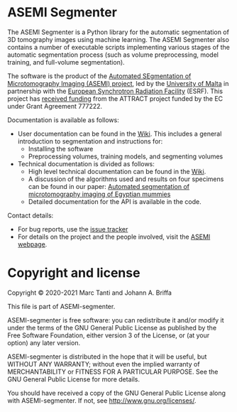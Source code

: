 # ASEMI Segmenter

The ASEMI Segmenter is a Python library for the automatic segmentation of
3D tomography images using machine learning.
The ASEMI Segmenter also contains a number of executable scripts implementing
various stages of the automatic segmentation process (such as volume
preprocessing, model training, and full-volume segmentation).

The software is the product of the [Automated SEgmentation of Microtomography
Imaging (ASEMI) project](https://www.um.edu.mt/projects/asemi/), led by
the [University of Malta](https://www.um.edu.mt/) in partnership with the
[European Synchrotron Radiation Facility](http://www.esrf.eu/) (ESRF).
This project has [received
funding](https://attract-eu.com/selected-projects/automated-segmentation-of-microtomography-imaging-asemi/)
from the ATTRACT project funded by the EC under Grant Agreement 777222.

Documentation is available as follows:
- User documentation can be found in the [Wiki](https://github.com/um-dsrg/ASEMI-segmenter/wiki).
   This includes a general introduction to segmentation and instructions for:
   - Installing the software
   - Preprocessing volumes, training models, and segmenting volumes
- Technical documentation is divided as follows:
   - High level technical documentation can be found in the [Wiki](https://github.com/um-dsrg/ASEMI-segmenter/wiki).
   - A discussion of the algorithms used and results on four specimens can be found in our paper:
      [Automated segmentation of microtomography imaging of Egyptian mummies]()
   - Detailed documentation for the API is available in the code.

Contact details:
- For bug reports, use the [issue
tracker](https://github.com/um-dsrg/ASEMI-segmenter/issues)
- For details on the project and the people involved, visit the [ASEMI
webpage](https://www.um.edu.mt/projects/asemi/).

# Copyright and license

Copyright © 2020-2021 Marc Tanti and Johann A. Briffa

This file is part of ASEMI-segmenter.

ASEMI-segmenter is free software: you can redistribute it and/or modify
it under the terms of the GNU General Public License as published by
the Free Software Foundation, either version 3 of the License, or
(at your option) any later version.

ASEMI-segmenter is distributed in the hope that it will be useful,
but WITHOUT ANY WARRANTY; without even the implied warranty of
MERCHANTABILITY or FITNESS FOR A PARTICULAR PURPOSE.  See the
GNU General Public License for more details.

You should have received a copy of the GNU General Public License
along with ASEMI-segmenter.  If not, see <http://www.gnu.org/licenses/>.
